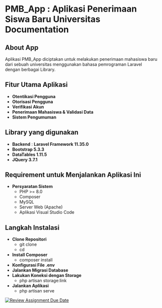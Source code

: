 # PMB_App : Aplikasi Penerimaan Siswa Baru Universitas Documentation

## About App
Aplikasi PMB_App diciptakan untuk melakukan penerimaan mahasiswa baru dari sebuah universitas menggunakan bahasa pemrograman Laravel dengan berbagai Library.

## Fitur Utama Aplikasi
- **Otentikasi Pengguna**
- **Otorisasi Pengguna**
- **Verifikasi Akun**
- **Penerimaan Mahasiswa & Validasi Data**
- **Sistem Pengumuman**

## Library yang digunakan 
- **Backend** : **Laravel Framework 11.35.0**
- **Bootstrap 5.3.3**
- **DataTables 1.11.5**
- **JQuery 3.7.1**

## Requirement untuk Menjalankan Aplikasi Ini
- **Persyaratan Sistem**
  - PHP >= 8.0
  - Composer
  - MySQL
  - Server Web (Apache)
  - Aplikasi Visual Studio Code

## Langkah Instalasi
- **Clone Repositori**
  - git clone 
  - cd 
- **Install Composer**
  - composer install
- **Konfigurasi File .env**
- **Jalankan Migrasi Database**
- **Lakukan Koneksi dengan Storage**
  - php artisan storage:link
- **Jalankan Aplikasi**
  - php artisan serve

[![Review Assignment Due Date](https://classroom.github.com/assets/deadline-readme-button-22041afd0340ce965d47ae6ef1cefeee28c7c493a6346c4f15d667ab976d596c.svg)](https://classroom.github.com/a/UwpJJG2e)
